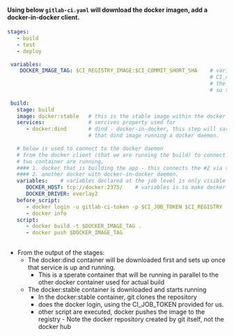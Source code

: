 
#### Using below `gitlab-ci.yaml` will download the docker imagen, add a docker-in-docker client.

```yaml
stages:
   - build
   - test
   - deploy
  
 variables:
    DOCKER_IMAGE_TAG: $CI_REGISTRY_IMAGE:$CI_COMMIT_SHORT_SHA    # variables declared out is the global variables
                                                                 # CI_xxx variables provided by gitlab and configurable
                                                                 # the gitlab provides a docker registry, built in our repository
                                                                 # so the built image is stored in the registry locally
    
 build:
   stage: build
   image: docker:stable   # this is the stable image within the docker hub itself - client software packaged in it [The build will be running in this docker]
   services:              # sercives property used for 
      - docker:dind       # dind - docker-in-docker, this step will sartup the secondary docker container, running the dind image
                          # that dind image running a docker daemon.
   
   # below is used to connect to the docker daemon
   # from the docker client (that we are running the build) to connect to the docker-in-docker (dind) container
   # two container are running, 
   #### 1. docker that is building the app - this connects the #2 via tcp
   #### 2. another docker with docker-in-docker daemon.
   variables:    # variables declared at the job level is only visible to this job not accessible outside this job
      DOCKER_HOST: tcp://docker:2375/    # variables is to make docker client to connect using tcp to the docker itself using. the docker client to 
      DOCKER_DRIVER: overlay2
   before_script:
      - docker login -u gitlab-ci-token -p $CI_JOB_TOKEN $CI_REGISTRY
      - docker info
   script:
      - docker build -t $DOCKER_IMAGE_TAG .
      - docker push $DOCKER_IMAGE_TAG
      
```
- From the output of the stages:
   - The docker:dind container will be downloaded first and sets up once that service is up and running.
      - This is a sperate container that will be running in parallel to the other docker container used for actual build
   - The docker:stable container is downloaded and  starts running
      - In the docker:stable container, git clones the repository
      - does the docker login, using the CI_JOB_TOKEN provided for us.
      - other script are executed, docker pushes the image to the registry - Note the docker repository created by git itself, not the docker hub 
